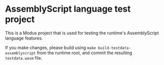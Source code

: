 # AssemblyScript language test project

This is a Modus project that is used for testing the runtime's AssemblyScript language features.

If you make changes, please build using `make build-testdata-assemblyscript` from the runtime root,
and commit the resulting `testdata.wasm` file.
